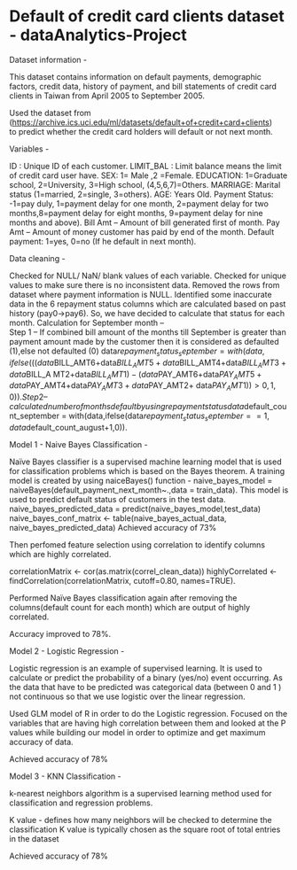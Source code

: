 # Default of credit card clients dataset - dataAnalytics-Project

Dataset information - 

This dataset contains information on default payments, demographic factors, credit data, history of payment, and bill statements of credit card clients in Taiwan from April 2005 to September 2005.

Used the dataset from (https://archive.ics.uci.edu/ml/datasets/default+of+credit+card+clients) to predict whether the credit card holders will default or not next month.

Variables - 

ID : Unique ID of each customer. 
LIMIT_BAL : Limit balance means the limit of credit card user have.
SEX: 1= Male ,2 =Female. 
EDUCATION: 1=Graduate school, 2=University, 3=High school, (4,5,6,7)=Others. 
MARRIAGE: Marital status (1=married, 2=single, 3=others). 
AGE: Years Old. 
Payment Status: -1=pay duly, 1=payment delay for one month, 2=payment delay for two months,8=payment delay for eight months, 9=payment delay for nine months and above). 
Bill Amt – Amount of bill generated first of month. 
Pay Amt – Amount of money customer has paid by end of the month. 
Default payment: 1=yes, 0=no (If he default in next month). 


Data cleaning - 

Checked for NULL/ NaN/ blank values of each variable. 
Checked for unique values to make sure there is no inconsistent data. 
Removed the rows from dataset where payment information is NULL. 
Identified some inaccurate data in the 6 repayment status columns which are calculated based on past history (pay0->pay6). So, we have decided to calculate that status for each month. 
Calculation for September month –       
Step 1 – If combined bill amount of the months till September is greater than payment amount made by the customer then it is considered as defaulted (1),else not defaulted (0)
	data$repayment_status_september = with(data, 	ifelse(((data$BILL_AMT6+data$BILL_AMT5+data$BILL_AMT4+data$BILL_AMT3+data$BILL_A	MT2+data$BILL_AMT1)-	(data$PAY_AMT6+data$PAY_AMT5+data$PAY_AMT4+data$PAY_AMT3+data$PAY_AMT2+	data$PAY_AMT1)) > 0, 1, 0)). 
Step 2 – calculated number of months default by using repayment status
	data$default_count_september = with(data,ifelse(data$repayment_status_september == 	1,data$default_count_august+1,0)). 



Model 1 - Naive Bayes Classification -

Naïve Bayes classifier is a supervised machine learning model that is used for classification problems which is based on the Bayes theorem.
A training model is created by using naiceBayes() function - naive_bayes_model = naiveBayes(default_payment_next_month~.,data = train_data). 
This model is used to predict default status of customers in the test data.  
	naive_bayes_predicted_data = predict(naive_bayes_model,test_data)
	naive_bayes_conf_matrix <- table(naive_bayes_actual_data, 	naive_bayes_predicted_data)
Achieved accuracy of 73%   

Then perfomed feature selection using correlation to identify columns which are highly correlated.

correlationMatrix <- 	cor(as.matrix(correl_clean_data))
	highlyCorrelated <- 	findCorrelation(correlationMatrix, 	cutoff=0.80, 	names=TRUE). 
  
Performed Naïve Bayes classification again after removing the columns(default count for each month) which are output of highly correlated.

Accuracy improved to 78%. 

Model 2 - Logistic Regression -

Logistic regression is an example of supervised learning. It is used to calculate or predict the probability of a binary (yes/no) event occurring.
As the data that have to be predicted was categorical data (between 0 and 1 ) not continuous so that we use logistic over the linear regression.

Used GLM model of R in order to do the Logistic regression.
Focused on the variables that are having high correlation between them and looked at the P values while building our model in order to optimize and get maximum accuracy of data.

Achieved accuracy of 78%

Model 3 - KNN Classification - 

k-nearest neighbors algorithm is a supervised learning method used for classification and regression problems.

K value - defines how many neighbors will be checked to determine the classification
K value is typically chosen as the square root of total entries in the dataset

Achieved accuracy of 78%


